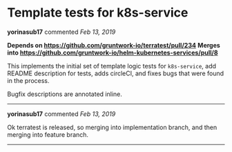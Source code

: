 # Template tests for k8s-service

**yorinasub17** commented *Feb 13, 2019*

__Depends on https://github.com/gruntwork-io/terratest/pull/234__
__Merges into https://github.com/gruntwork-io/helm-kubernetes-services/pull/8__

This implements the initial set of template logic tests for `k8s-service`, add README description for tests, adds circleCI, and fixes bugs that were found in the process.

Bugfix descriptions are annotated inline.
<br />
***


**yorinasub17** commented *Feb 13, 2019*

Ok terratest is released, so merging into implementation branch, and then merging into feature branch.
***

